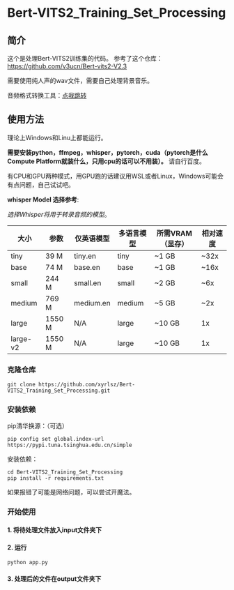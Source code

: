 # Bert-VITS2_Training_Set_Processing

## 简介

这个是处理Bert-VITS2训练集的代码。
参考了这个仓库：https://github.com/v3ucn/Bert-vits2-V2.3

需要使用纯人声的wav文件，需要自己处理背景音乐。

音频格式转换工具：[点我跳转](./converter_doc.md)

## 使用方法

理论上Windows和Linu上都能运行。

**需要安装python，ffmpeg，whisper，pytorch，cuda（pytorch是什么Compute Platform就装什么，只用cpu的话可以不用装）。** 请自行百度。

有CPU和GPU两种模式，用GPU跑的话建议用WSL或者Linux，Windows可能会有点问题，自己试试吧。

**whisper Model 选择参考**:

*选择Whisper将用于转录音频的模型*。

| 大小      | 参数 | 仅英语模型  | 多语言模型 | 所需VRAM（显存） | 相对速度 |
|-----------|------------|--------------------|--------------------|---------------|----------------|
| tiny      | 39 M       | tiny.en            | tiny               | ~1 GB         | ~32x           |
| base      | 74 M       | base.en            | base               | ~1 GB         | ~16x           |
| small     | 244 M      | small.en           | small              | ~2 GB         | ~6x            |
| medium    | 769 M      | medium.en          | medium             | ~5 GB         | ~2x            |
| large     | 1550 M     | N/A                | large              | ~10 GB        | 1x             |
| large-v2  | 1550 M     | N/A                | large              | ~10 GB        | 1x             |

### 克隆仓库
```shell
git clone https://github.com/xyrlsz/Bert-VITS2_Training_Set_Processing.git
```
### 安装依赖
pip清华换源：（可选）
~~~
pip config set global.index-url https://pypi.tuna.tsinghua.edu.cn/simple
~~~
安装依赖：
```shell
cd Bert-VITS2_Training_Set_Processing
pip install -r requirements.txt
```

如果报错了可能是网络问题，可以尝试开魔法。

### 开始使用

#### 1. 将待处理文件放入input文件夹下

#### 2. 运行
```shell
python app.py
```

#### 3. 处理后的文件在output文件夹下